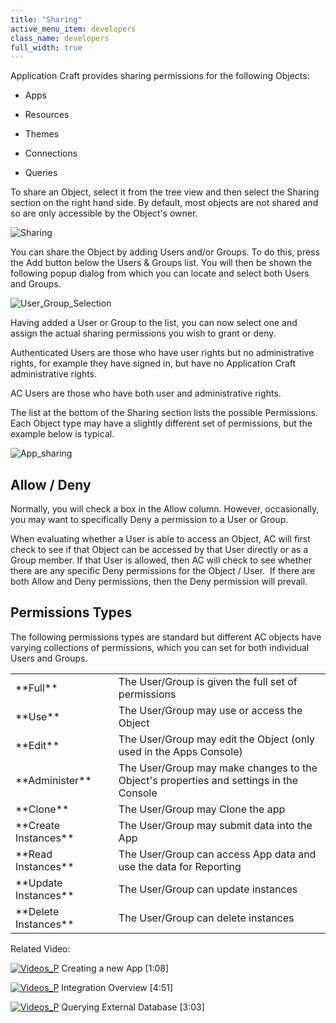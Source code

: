 ```yaml
---
title: "Sharing"
active_menu_item: developers
class_name: developers
full_width: true
---
```



Application Craft provides sharing permissions for the following Objects:

 - Apps

 - Resources

 - Themes

 - Connections

 - Queries

To share an Object, select it from the tree view and then select the Sharing section on the right hand side. By default, most objects are not shared and so are only accessible by the Object's owner.

![Sharing](/img/docs/sharing.zoom40.png)

You can share the Object by adding Users and/or Groups. To do this, press the Add button below the Users & Groups list. You will then be shown the following popup dialog from which you can locate and select both Users and Groups.

![User\_Group\_Selection](/img/docs/user_group_selection.zoom67.png)

Having added a User or Group to the list, you can now select one and assign the actual sharing permissions you wish to grant or deny.

Authenticated Users are those who have user rights but no administrative rights, for example they have signed in, but have no Application Craft administrative rights.

AC Users are those who have both user and administrative rights.

The list at the bottom of the Sharing section lists the possible Permissions. Each Object type may have a slightly different set of permissions, but the example below is typical.

![App\_sharing](/img/docs/app_sharing.zoom79.png)

## Allow / Deny

Normally, you will check a box in the Allow column. However, occasionally, you may want to specifically Deny a permission to a User or Group.

When evaluating whether a User is able to access an Object, AC will first check to see if that Object can be accessed by that User directly or as a Group member. If that User is allowed, then AC will check to see whether there are any specific Deny permissions for the Object / User.  If there are both Allow and Deny permissions, then the Deny permission will prevail.

## Permissions Types

The following permissions types are standard but different AC objects have varying collections of permissions, which you can set for both individual Users and Groups.

<table>
<tr>
<td width="143">
**Full**

</td>
<td width="7">
</td>
<td width="685">
The User/Group is given the full set of permissions

</td>
</tr>
<tr>
<td width="143">
**Use**

</td>
<td width="7">
</td>
<td width="685">
The User/Group may use or access the Object

</td>
</tr>
<tr>
<td width="143">
**Edit**

</td>
<td width="7">
</td>
<td width="685">
The User/Group may edit the Object (only used in the Apps Console)

</td>
</tr>
<tr>
<td width="143">
**Administer**

</td>
<td width="7">
</td>
<td width="685">
The User/Group may make changes to the Object's properties and settings in the Console

</td>
</tr>
<tr>
<td width="143">
**Clone**

</td>
<td width="7">
</td>
<td width="685">
The User/Group may Clone the app

</td>
</tr>
<tr>
<td width="143">
**Create Instances**

</td>
<td width="7">
</td>
<td width="685">
The User/Group may submit data into the App

</td>
</tr>
<tr>
<td width="143">
**Read Instances**

</td>
<td width="7">
</td>
<td width="685">
The User/Group can access App data and use the data for Reporting

</td>
</tr>
<tr>
<td width="143">
**Update Instances**

</td>
<td width="7">
</td>
<td width="685">
The User/Group can update instances

</td>
</tr>
<tr>
<td width="143">
**Delete Instances**

</td>
<td width="7">
</td>
<td width="685">
The User/Group can delete instances

</td>
</tr>
</table>

Related Video:

[![Videos\_P](/img/docs/videos_p.png)](http://www.youtube.com/v/hKftVYFAL8M?autoplay=1&hd=1&fs=1&showsearch=0&rel=0&) Creating a new App [1:08]

[![Videos\_P](/img/docs/videos_p.png)](http://www.youtube.com/v/Jy5HgPdtvMY?autoplay=1&hd=1&fs=1&showsearch=0&rel=0&) Integration Overview [4:51]

[![Videos\_P](/img/docs/videos_p.png)](http://www.youtube.com/v/wxbd6ugLxa0?autoplay=1&hd=1&fs=1&showsearch=0&rel=0&) Querying External Database [3:03]

